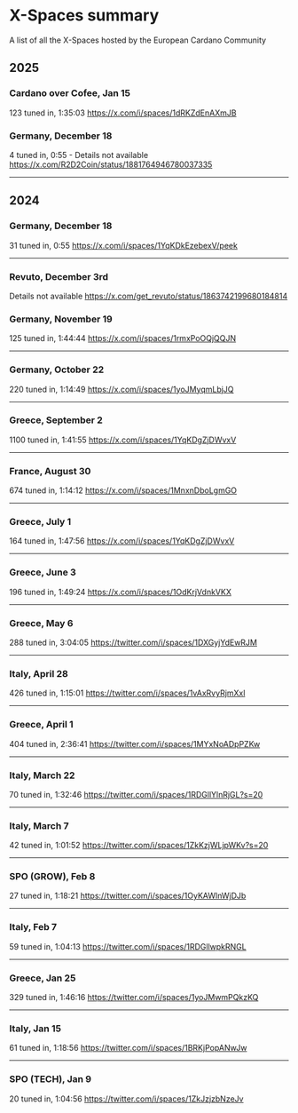 # X-Spaces summary
A list of all the X-Spaces hosted by the European Cardano Community

## 2025

### Cardano over Cofee, Jan 15
123 tuned in, 1:35:03
https://x.com/i/spaces/1dRKZdEnAXmJB

### Germany, December 18
4 tuned in, 0:55 - Details not available
https://x.com/R2D2Coin/status/1881764946780037335

---
## 2024

### Germany, December 18
31 tuned in, 0:55
https://x.com/i/spaces/1YqKDkEzebexV/peek

---

### Revuto, December 3rd
Details not available
https://x.com/get_revuto/status/1863742199680184814

### Germany, November 19
125 tuned in, 1:44:44
https://x.com/i/spaces/1rmxPoOQjQQJN

---

### Germany, October 22
220 tuned in, 1:14:49
https://x.com/i/spaces/1yoJMyqmLbjJQ

---

### Greece, September 2
1100 tuned in, 1:41:55
https://x.com/i/spaces/1YqKDgZjDWvxV

---

### France, August 30
674 tuned in, 1:14:12
https://x.com/i/spaces/1MnxnDboLgmGO

---

### Greece, July 1
164 tuned in, 1:47:56
https://x.com/i/spaces/1YqKDgZjDWvxV

---

### Greece, June 3
196 tuned in, 1:49:24
https://x.com/i/spaces/1OdKrjVdnkVKX

---

### Greece, May 6
288 tuned in, 3:04:05
https://twitter.com/i/spaces/1DXGyjYdEwRJM

---

### Italy, April 28
426 tuned in, 1:15:01
https://twitter.com/i/spaces/1vAxRvyRjmXxl

---

### Greece, April 1
404 tuned in, 2:36:41
https://twitter.com/i/spaces/1MYxNoADpPZKw

---

### Italy, March 22
70 tuned in, 1:32:46
https://twitter.com/i/spaces/1RDGllYlnRjGL?s=20

---

### Italy, March 7
42 tuned in, 1:01:52
https://twitter.com/i/spaces/1ZkKzjWLjpWKv?s=20

---

### SPO (GROW), Feb 8
27 tuned in, 1:18:21
https://twitter.com/i/spaces/1OyKAWlnWjDJb

---

### Italy, Feb 7
59 tuned in, 1:04:13
https://twitter.com/i/spaces/1RDGllwpkRNGL

---

### Greece, Jan 25
329 tuned in, 1:46:16
https://twitter.com/i/spaces/1yoJMwmPQkzKQ

---

### Italy, Jan 15
61 tuned in, 1:18:56
https://twitter.com/i/spaces/1BRKjPopANwJw

---

### SPO (TECH), Jan 9
20 tuned in, 1:04:56
https://twitter.com/i/spaces/1ZkJzjzbNzeJv

































